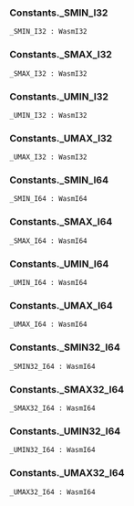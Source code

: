 ### Constants.**_SMIN_I32**

```grain
_SMIN_I32 : WasmI32
```

### Constants.**_SMAX_I32**

```grain
_SMAX_I32 : WasmI32
```

### Constants.**_UMIN_I32**

```grain
_UMIN_I32 : WasmI32
```

### Constants.**_UMAX_I32**

```grain
_UMAX_I32 : WasmI32
```

### Constants.**_SMIN_I64**

```grain
_SMIN_I64 : WasmI64
```

### Constants.**_SMAX_I64**

```grain
_SMAX_I64 : WasmI64
```

### Constants.**_UMIN_I64**

```grain
_UMIN_I64 : WasmI64
```

### Constants.**_UMAX_I64**

```grain
_UMAX_I64 : WasmI64
```

### Constants.**_SMIN32_I64**

```grain
_SMIN32_I64 : WasmI64
```

### Constants.**_SMAX32_I64**

```grain
_SMAX32_I64 : WasmI64
```

### Constants.**_UMIN32_I64**

```grain
_UMIN32_I64 : WasmI64
```

### Constants.**_UMAX32_I64**

```grain
_UMAX32_I64 : WasmI64
```


